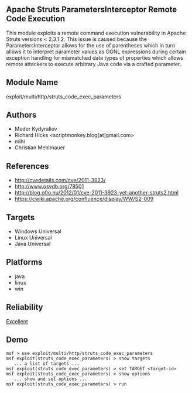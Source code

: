 ## Apache Struts ParametersInterceptor Remote Code Execution

This module exploits a remote command execution 
vulnerability in Apache Struts versions < 2.3.1.2. This 
issue is caused because the ParametersInterceptor allows for 
the use of parentheses which in turn allows it to interpret 
parameter values as OGNL expressions during certain 
exception handling for mismatched data types of properties 
which allows remote attackers to execute arbitrary Java code 
via a crafted parameter.


## Module Name
exploit/multi/http/struts_code_exec_parameters

## Authors
* Meder Kydyraliev
* Richard Hicks <scriptmonkey.blog[at]gmail.com>
* mihi
* Christian Mehlmauer


## References
* http://cvedetails.com/cve/2011-3923/
* http://www.osvdb.org/78501
* http://blog.o0o.nu/2012/01/cve-2011-3923-yet-another-struts2.html
* https://cwiki.apache.org/confluence/display/WW/S2-009



## Targets
* Windows Universal
* Linux Universal
* Java Universal


## Platforms
* java
* linux
* win

## Reliability
[Excellent](https://github.com/rapid7/metasploit-framework/wiki/Exploit-Ranking)

## Demo

```
msf > use exploit/multi/http/struts_code_exec_parameters
msf exploit(struts_code_exec_parameters) > show targets
   ... a list of targets ...
msf exploit(struts_code_exec_parameters) > set TARGET <target-id>
msf exploit(struts_code_exec_parameters) > show options
   ... show and set options ...
msf exploit(struts_code_exec_parameters) > run
```
    
    